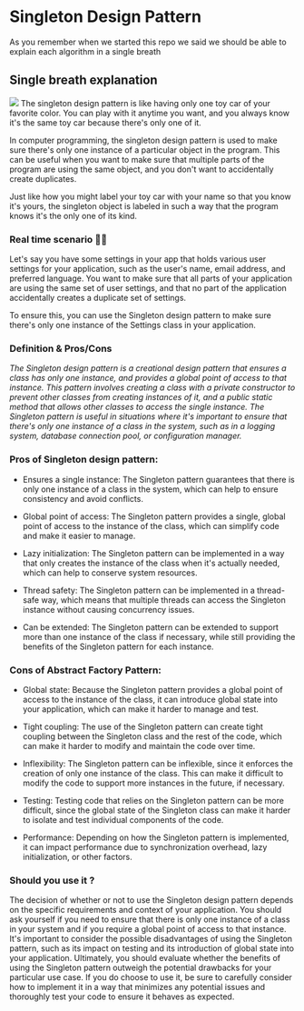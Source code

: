# Singleton Design Pattern

As you remember when we started this repo we said we should be able to explain each algorithm in a single breath

## Single breath explanation
![](https://media4.giphy.com/media/dXoVlat19IED3jySHk/giphy.gif)
The singleton design pattern is like having only one toy car of your favorite color. You can play with it anytime you want, and you always know it's the same toy car because there's only one of it.

In computer programming, the singleton design pattern is used to make sure there's only one instance of a particular object in the program. This can be useful when you want to make sure that multiple parts of the program are using the same object, and you don't want to accidentally create duplicates.

Just like how you might label your toy car with your name so that you know it's yours, the singleton object is labeled in such a way that the program knows it's the only one of its kind.

###  Real time scenario 🤙🏾
Let's say you have some settings in your app that holds various user settings for your application, such as the user's name, email address, and preferred language. You want to make sure that all parts of your application are using the same set of user settings, and that no part of the application accidentally creates a duplicate set of settings.

To ensure this, you can use the Singleton design pattern to make sure there's only one instance of the Settings class in your application.

### Definition & Pros/Cons

_The Singleton design pattern is a creational design pattern that ensures a class has only one instance, and provides a global point of access to that instance. This pattern involves creating a class with a private constructor to prevent other classes from creating instances of it, and a public static method that allows other classes to access the single instance. The Singleton pattern is useful in situations where it's important to ensure that there's only one instance of a class in the system, such as in a logging system, database connection pool, or configuration manager._

### Pros of Singleton design pattern:

* Ensures a single instance: The Singleton pattern guarantees that there is only one instance of a class in the system, which can help to ensure consistency and avoid conflicts.

* Global point of access: The Singleton pattern provides a single, global point of access to the instance of the class, which can simplify code and make it easier to manage.

* Lazy initialization: The Singleton pattern can be implemented in a way that only creates the instance of the class when it's actually needed, which can help to conserve system resources.

* Thread safety: The Singleton pattern can be implemented in a thread-safe way, which means that multiple threads can access the Singleton instance without causing concurrency issues.

* Can be extended: The Singleton pattern can be extended to support more than one instance of the class if necessary, while still providing the benefits of the Singleton pattern for each instance.

### Cons of Abstract Factory Pattern:

* Global state: Because the Singleton pattern provides a global point of access to the instance of the class, it can introduce global state into your application, which can make it harder to manage and test.

* Tight coupling: The use of the Singleton pattern can create tight coupling between the Singleton class and the rest of the code, which can make it harder to modify and maintain the code over time.

* Inflexibility: The Singleton pattern can be inflexible, since it enforces the creation of only one instance of the class. This can make it difficult to modify the code to support more instances in the future, if necessary.

* Testing: Testing code that relies on the Singleton pattern can be more difficult, since the global state of the Singleton class can make it harder to isolate and test individual components of the code.

* Performance: Depending on how the Singleton pattern is implemented, it can impact performance due to synchronization overhead, lazy initialization, or other factors.

### Should you use it ?

The decision of whether or not to use the Singleton design pattern depends on the specific requirements and context of your application. You should ask yourself if you need to ensure that there is only one instance of a class in your system and if you require a global point of access to that instance. It's important to consider the possible disadvantages of using the Singleton pattern, such as its impact on testing and its introduction of global state into your application. Ultimately, you should evaluate whether the benefits of using the Singleton pattern outweigh the potential drawbacks for your particular use case. If you do choose to use it, be sure to carefully consider how to implement it in a way that minimizes any potential issues and thoroughly test your code to ensure it behaves as expected.

